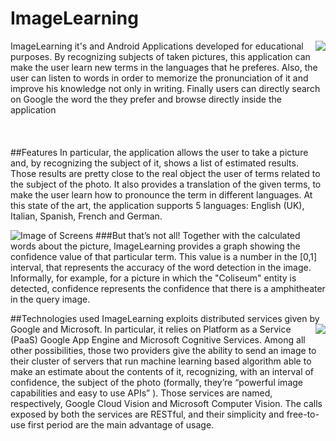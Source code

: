 # ImageLearning
<img align="right" src="https://github.com/readbeard/ImageLearning/blob/master/github_logo.png">
ImageLearning it's and Android Applications developed for educational purposes.
By recognizing subjects of taken pictures, this application can make the user learn 
new terms in the languages that he preferes. Also, the user can listen to words in order
to memorize the pronunciation of it and improve his knowledge not only in writing.
Finally users can directly search on Google the word the they prefer and browse directly
inside the application 
<br></br>
<br></br>
##Features
In particular, the application 
allows the user to take a picture and, by recognizing the subject of it, shows a list
of estimated results. Those results are pretty close to the real object the user 
of terms related to the subject of the photo. It also provides a translation of the given terms, to make the user learn how to pronounce the term in different languages. 
At this state of the art, the application supports 5 languages: English (UK), Italian, Spanish, French and German.

![Image of Screens](https://github.com/readbeard/ImageLearning/blob/master/github_imagelearning.png)
###But that’s not all! 
Together with the calculated words about the picture, ImageLearning provides a graph showing
the confidence value of that particular term. This value is a number in the [0,1] interval, 
that represents the accuracy of the word detection in the image. 
Informally, for example, for a picture in which the "Coliseum" entity is detected, 
confidence represents the confidence that there is a amphitheater in the query image.

##Technologies used
ImageLearning exploits distributed services given by Google and Microsoft.
<img align="right" src="https://github.com/readbeard/ImageLearning/blob/master/github_technologies.png">
In particular, it relies on Platform as a Service (PaaS) Google App Engine and Microsoft Cognitive Services.
Among all other possibilities, those two providers give the ability to send an image to their cluster of servers 
that run machine learning based algorithm able to make an estimate about the contents of it, recognizing, with an interval 
of confidence, the subject of the photo (formally, they’re “powerful image capabilities and easy to use APIs” ). 
Those services are named, respectively, Google Cloud Vision and Microsoft Computer Vision.
The calls exposed by both the services are RESTful, and their simplicity and free-to-use first period are the main advantage 
of usage.
